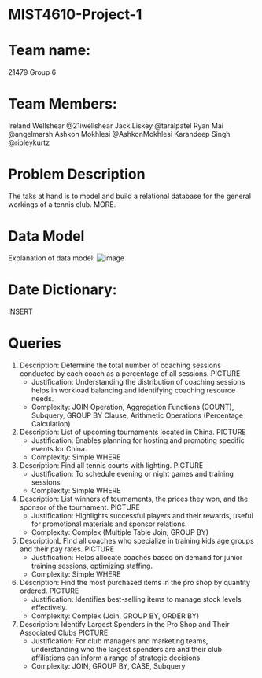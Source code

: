 # MIST4610-Project-1
# Team name:
21479 Group 6
# Team Members:
Ireland Wellshear @21iwellshear
Jack Liskey @taralpatel
Ryan Mai @angelmarsh
Ashkon Mokhlesi  @AshkonMokhlesi
Karandeep Singh @ripleykurtz
# Problem Description
The taks at hand is to model and build a relational database for the general workings of a tennis club. MORE.
# Data Model
Explanation of data model: 
![image](https://github.com/21iwellshear/MIST4610-Project-1/assets/150079987/a1778499-57f5-4f6d-a6bb-fcc5bb5faf5c)

# Date Dictionary:
INSERT
# Queries
1. Description: Determine the total number of coaching sessions conducted by each coach as a percentage of all sessions.
   PICTURE
   - Justification: Understanding the distribution of coaching sessions helps in workload            balancing and identifying coaching resource needs.
   - Complexity: JOIN Operation, Aggregation Functions (COUNT), Subquery, GROUP BY Clause,           Arithmetic Operations (Percentage Calculation) 
2. Description: List of upcoming tournaments located in China.
     PICTURE
     - Justification: Enables planning for hosting and promoting specific events for China.
     - Complexity: Simple WHERE
3. Description: Find all tennis courts with lighting.
      PICTURE
     - Justification: To schedule evening or night games and training sessions.
     - Complexity: Simple WHERE
4. Description: List winners of tournaments, the prices they won, and the sponsor of the     tournament.
      PICTURE
     - Justification: Highlights successful players and their rewards, useful for                   promotional materials and sponsor relations.
     - Complexity: Complex (Multiple Table Join, GROUP BY)
5. DescriptionL Find all coaches who specialize in training kids age groups and their pay rates.
      PICTURE
     - Justification: Helps allocate coaches based on demand for junior training sessions,          optimizing staffing.
     - Complexity: Simple WHERE
6. Description: Find the most purchased items in the pro shop by quantity ordered.
      PICTURE
   - Justification: Identifies best-selling items to manage stock levels effectively.
   - Complexity: Complex (Join, GROUP BY, ORDER BY)
7. Description: Identify Largest Spenders in the Pro Shop and Their Associated Clubs
      PICTURE
   - Justification: For club managers and marketing teams, understanding who the largest          spenders are and their club affiliations can inform a range of strategic decisions.
   - Complexity: JOIN, GROUP BY, CASE, Subquery
